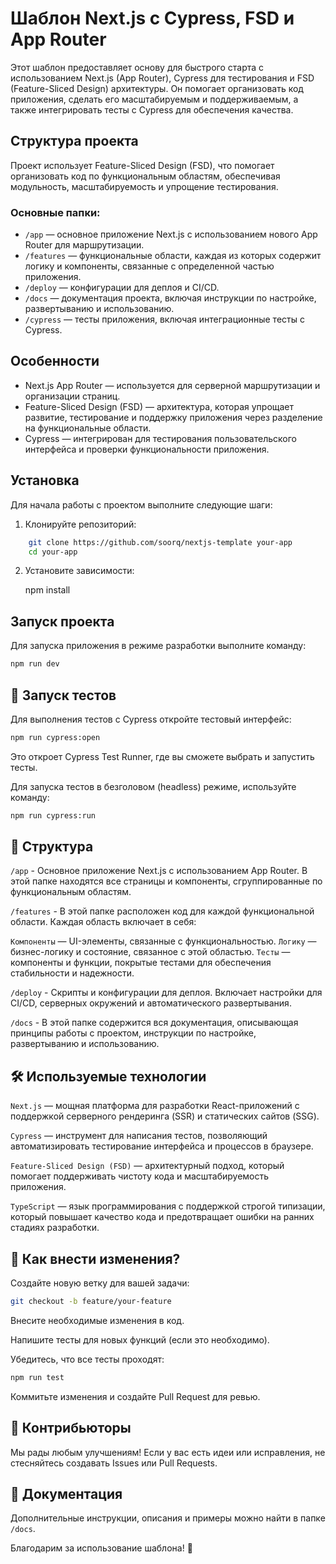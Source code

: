 # Шаблон Next.js с Cypress, FSD и App Router

Этот шаблон предоставляет основу для быстрого старта с использованием Next.js (App Router), Cypress для тестирования и FSD (Feature-Sliced Design) архитектуры. Он помогает организовать код приложения, сделать его масштабируемым и поддерживаемым, а также интегрировать тесты с Cypress для обеспечения качества.

## Структура проекта

Проект использует Feature-Sliced Design (FSD), что помогает организовать код по функциональным областям, обеспечивая модульность, масштабируемость и упрощение тестирования.

### Основные папки:

- `/app` — основное приложение Next.js с использованием нового App Router для маршрутизации.
- `/features` — функциональные области, каждая из которых содержит логику и компоненты, связанные с определенной частью приложения.
- `/deploy` — конфигурации для деплоя и CI/CD.
- `/docs` — документация проекта, включая инструкции по настройке, развертыванию и использованию.
- `/cypress` — тесты приложения, включая интеграционные тесты с Cypress.

## Особенности

- Next.js App Router — используется для серверной маршрутизации и организации страниц.
- Feature-Sliced Design (FSD) — архитектура, которая упрощает развитие, тестирование и поддержку приложения через разделение на функциональные области.
- Cypress — интегрирован для тестирования пользовательского интерфейса и проверки функциональности приложения.

## Установка

Для начала работы с проектом выполните следующие шаги:

1. Клонируйте репозиторий:

```bash
    git clone https://github.com/soorq/nextjs-template your-app
    cd your-app
```

2. Установите зависимости:

    npm install

## Запуск проекта

Для запуска приложения в режиме разработки выполните команду:

```bash
npm run dev
```

## 🧪 Запуск тестов

Для выполнения тестов с Cypress откройте тестовый интерфейс:

```bash
npm run cypress:open
```

Это откроет Cypress Test Runner, где вы сможете выбрать и запустить тесты.

Для запуска тестов в безголовом (headless) режиме, используйте команду:

```bash
npm run cypress:run
```

## 📁 Структура

`/app` - Основное приложение Next.js с использованием App Router. В этой папке находятся все страницы и компоненты, сгруппированные по функциональным областям.

`/features` - В этой папке расположен код для каждой функциональной области. Каждая область включает в себя:

`Компоненты` — UI-элементы, связанные с функциональностью.
`Логику` — бизнес-логику и состояние, связанное с этой областью.
`Тесты` — компоненты и функции, покрытые тестами для обеспечения стабильности и надежности.

`/deploy` - Скрипты и конфигурации для деплоя. Включает настройки для CI/CD, серверных окружений и автоматического развертывания.

`/docs` - В этой папке содержится вся документация, описывающая принципы работы с проектом, инструкции по настройке, развертыванию и использованию.

## 🛠️ Используемые технологии

`Next.js` — мощная платформа для разработки React-приложений с поддержкой серверного рендеринга (SSR) и статических сайтов (SSG).

`Cypress` — инструмент для написания тестов, позволяющий автоматизировать тестирование интерфейса и процессов в браузере.

`Feature-Sliced Design (FSD)` — архитектурный подход, который помогает поддерживать чистоту кода и масштабируемость приложения.

`TypeScript` — язык программирования с поддержкой строгой типизации, который повышает качество кода и предотвращает ошибки на ранних стадиях разработки.

## 📝 Как внести изменения?

Создайте новую ветку для вашей задачи:

```bash
git checkout -b feature/your-feature
```

Внесите необходимые изменения в код.

Напишите тесты для новых функций (если это необходимо).

Убедитесь, что все тесты проходят:

```bash
npm run test
```

Коммитьте изменения и создайте Pull Request для ревью.

## 🌱 Контрибьюторы

Мы рады любым улучшениям! Если у вас есть идеи или исправления, не стесняйтесь создавать Issues или Pull Requests.

## 📄 Документация

Дополнительные инструкции, описания и примеры можно найти в папке `/docs`.

Благодарим за использование шаблона! 🎉
